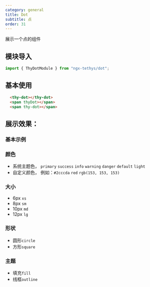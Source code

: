```yaml
---
category: general
title: Dot
subtitle: 点
order: 31
---
```


<alert>展示一个点的组件</alert>


## 模块导入
```ts
import { ThyDotModule } from "ngx-tethys/dot";
```

## 基本使用
```html
  <thy-dot></thy-dot>
  <span thyDot></span>
  <span thy-dot></span>
```

## 展示效果：
### 基本示例 

<example name="thy-dot-basic-example" />


### 颜色
- 系统主题色， `primary`  `success`  `info`  `warning` `danger`  `default`  `light`
- 自定义颜色，  例如：`#2cccda` `red`  `rgb(153, 153, 153)`

<example name="thy-dot-color-example" />

### 大小 
- 6px  `xs`  
- 8px  `sm`   
- 10px `md`   
- 12px `lg`  

<example name="thy-dot-size-example" />

### 形状 
- 圆形`circle`
- 方形`square`

<example name="thy-dot-shape-example" />

### 主题 
- 填充`fill`  
- 线框`outline`

<example name="thy-dot-theme-example" />


